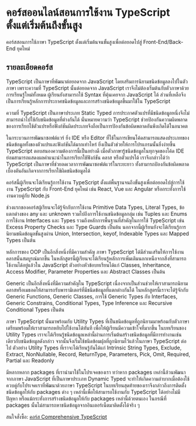 # คอร์สออนไลน์สอนการใช้งาน TypeScript ตั้งแต่เริ่มต้นถึงขั้นสูง

คอร์สสอนการใช้ภาษา TypeScript ตั้งแต่เริ่มต้นจนขั้นสูงเพื่อต่อยอดไปสู่ Front-End/Back-End ยุคใหม่

## รายละเอียดคอร์ส

TypeScript เป็นภาษาที่พัฒนาต่อยอดจาก JavaScript โดยเสริมการนิยามชนิดข้อมูลลงไปในตัวภาษา เพราะความที่ TypeScript นั้นต่อยอดจาก JavaScript เราจึงไม่ต้องเริ่มต้นกับตัวภาษาด้วยการเรียนรู้ใหม่ทั้งหมด ผู้เรียนยังสามารถใช้ Syntax ที่คุ้นเคยจาก JavaScript ได้ ส่วนที่เหลือจึงเป็นการเรียนรู้หลักการประกาศชนิดข้อมูลและการสร้างชนิดข้อมูลขึ้นมาใช้ใน TypeScript

ความที่ TypeScript เป็นภาษาประเภท Static Typed การประกาศตัวแปรที่มีชนิดข้อมูลหนึ่งจึงไม่สามารถนำไปใช้กับชนิดข้อมูลที่ต่างกันได้ นั่นหมายความว่า TypeScript ช่วยป้องกันความผิดพลาดของการเรียกใช้ตัวแปรหรือฟังก์ชันผิดประเภทจึงถือเป็นการป้องกันข้อผิดพลาดอันพึงเกิดได้ในอนาคต

ในกระบวนการพัฒนาซอฟต์แวร์ ยิ่ง IDE หรือ Editor ที่ใช้ในการเขียนโค้ดสามารถแสดงประเภทของชนิดข้อมูลทั้งของตัวแปรและฟังก์ชันได้มากเท่าไหร่ ยิ่งเป็นตัวช่วยให้การโปรแกรมนั้นยิ่งง่ายขึ้น TypeScript ตอบสนองความต้องการนี้เป็นอย่างดี เมื่อตัวภาษารู้ชนิดข้อมูลในทุกจุดของโค้ด IDE ย่อมสามารถแสดงผลคำแนะนำในการเรียกใช้ฟังก์ชัน คลาส หรือตัวแปรได้ เราจึงกล่าวได้ว่า TypeScript เป็นภาษาที่ช่วยลดเวลาการพัฒนาซอฟต์แวร์ในระยะยาว ทั้งสามารถป้องกันข้อผิดพลาดเบื้องตันอันเกิดจากการเรียกใช้ผิดชนิดข้อมูลได้

คอร์สนี้ผู้เรียนจะได้เรียนรู้การใช้งาน TypeScript ตั้งแต่พื้นฐานจนถึงขั้นสูงเพื่อต่อยอดไปสู่การใช้งาน TypeScript กับ Front-End ยุคใหม่ เช่น React, Vue และ Angular หรือกระทั่งการใช้งานควบคู่กับ Node.js

ช่วงแรกของคอร์สผู้เรียนจะได้รู้จักกับการใช้งาน Primitive Data Types, Literal Types, ข้อแตกต่างของ any และ unknown รวมไปถึงการใช้งานชนิดข้อมูลกลุ่ม เช่น Tuples และ Enums การใช้งาน Interfaces และ Types รวมถึงหลักการพื้นฐานที่สำคัญในการใช้ TypeScript เช่น Excess Property Checks และ Type Guards เป็นต้น นอกจากนี้ผู้เรียนยังจะได้เรียนรู้การนิยามชนิดข้อมูลขั้นสูงผ่าน Union, Intersection, keyof, Indexable Types และ Mapped Types เป็นต้น

หลักการของ OOP เป็นอีกสิ่งหนึ่งที่มีความสำคัญ ภาษา TypeScript ได้มีส่วนเสริมให้การใช้งานคลาสนั้นสมบูรณ์มากขึ้น ในหลักสูตรนี้ผู้เรียนจะได้เรียนรู้หลักการเพิ่มเติมนอกเหนือจากสิ่งที่สามารถใช้งานได้อยู่แล้วใน JavaScript ตัวอย่างหัวข้อบทเรียนได้แก่ Classes, Inheritance, Access Modifier, Parameter Properties และ Abstract Classes เป็นต้น

Generic เป็นอีกสิ่งหนึ่งที่มีความสำคัญใน TypeScript เนื่องจากเป็นส่วนช่วยให้เราสามารถนิยามคลาสหรือเมธอดให้สามารถรับพารามิเตอร์ที่มีชนิดข้อมูลที่แตกต่างกันได้ ในหลักสูตรนี้เราจะได้รู้จักกับ Generic Functions, Generic Classes, การใช้ Generic Types กับ Interfaces, Generic Constrains, Conditional Types, Type Inference และ Recursive Conditional Types เป็นต้น

ภาษา TypeScript นั้นมาพร้อมกับ Utility Types ที่เป็นชนิดข้อมูลที่ถูกนิยามมาพร้อมกับตัวภาษาเตรียมพร้อมให้เราสามารถหยิบไปใช้งานได้ทันที เพื่อให้ผู้เรียนมีความเข้าใจที่มากขึ้น ในบทเรียนของ Utility Types เราจะได้เรียนรู้ชนิดข้อมูลเหล่านี้ผ่านการเริ่มต้นสร้างชนิดข้อมูลที่มีการทำงานเช่นเดียวกับชนิดข้อมูลดังกล่าว จากนั้นจึงเริ่มใช้ชนิดข้อมฝุลที่ถูกนิยามไว้แล้วในภาษา TypeScript ต่อไป ตัวอย่าง Utility Types ที่เราจะได้เรียนรู้กันได้แก่ Intrinsic String Types, Exclude, Extract, NonNullable, Record, ReturnType, Parameters, Pick, Omit, Required, Partial และ Readonly

มีหลากหลาก packages ที่เรานำมาใช้ในโปรเจคของเรา ทว่าหาก packages เหล่านี้ล้วนพัฒนาจากภาษา JavaScript ที่เป็นภาษาประเภท Dynamic Typed จะทำให้เกิดความลำบากเมื่อต้องใช้ควบคู่กับโปรเจคเราที่พัฒนาด้วยภาษา TypeScript ในบทเรียนสุดท้ายของเราจึงกล่าวถึงการติดตั้งชนิดข้อมูลให้กับ packages ต่าง ๆ เหล่านี้เพื่อให้สามารถใช้งานกับ TypeScript ได้อย่างไม่มีปัญหา หรือแม้กระทั่งการสร้างชนิดข้อมูลให้กับ packages เหล่านี้ด้วยตนเอง ในกรณีที่ packages นั้นไม่สามารถหาชนิดข้อมูลจากอินเตอร์เน็ตมาติดตั้งได้จริง ๆ

สนใจสั่งซื้อ: [คอร์ส Comprehensive TypeScript](https://www.babelcoder.com/courses/comprehensive-typescript)
